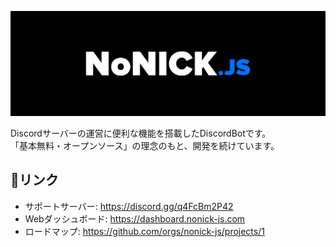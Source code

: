 ![banner](/assets/banner.png)

Discordサーバーの運営に便利な機能を搭載したDiscordBotです。  
「基本無料・オープンソース」の理念のもと、開発を続けています。

## 🔗リンク
* サポートサーバー: https://discord.gg/q4FcBm2P42
* Webダッシュボード: https://dashboard.nonick-js.com
* ロードマップ: https://github.com/orgs/nonick-js/projects/1

